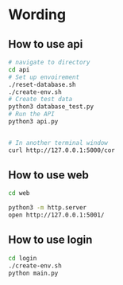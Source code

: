 # Wording

## How to use api
```bash
# navigate to directory
cd api
# Set up envoirement
./reset-database.sh
./create-env.sh
# Create test data
python3 database_test.py
# Run the API
python3 api.py 


# In another terminal window
curl http://127.0.0.1:5000/cor
```

## How to use web
```bash
cd web

python3 -m http.server
open http://127.0.0.1:5001/
```

## How to use login
```bash
cd login
./create-env.sh
python main.py
```

